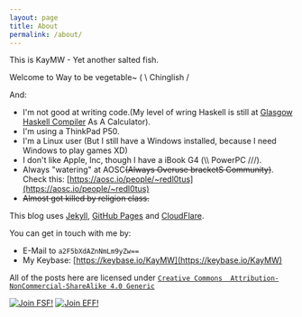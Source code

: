 ```yaml
---
layout: page
title: About
permalink: /about/
---
```

This is KayMW - Yet another salted fish.

Welcome to Way to be vegetable~ ( \ Chinglish /

And:  
- I'm not good at writing code.(My level of wring Haskell is still at [Glasgow Haskell Compiler](https://www.haskell.org/ghc/) As A Calculator).
- I'm using a ThinkPad P50.
- I'm a Linux user (But I still have a Windows installed, because I need Windows to play games XD)<!-- My Steam profile: https://steamcommunity.com/id/red_l0tus/ -->
- I don't like Apple, Inc, though I have a iBook G4 (\\\ PowerPC ///).
- Always "watering" at AOSC~~(Always Overuse bracketS Community)~~. Check this: [https://aosc.io/people/~redl0tus](https://aosc.io/people/~redl0tus)
- ~~Almost got killed by religion class.~~

This blog uses [Jekyll](http://jekyllrb.com/), [GitHub Pages](https://github.io/) and [CloudFlare](https://cloudflare.com).

You can get in touch with me by:
- E-Mail to <code>a2F5bXdAZnNmLm9yZw==</code>
- My Keybase: [https://keybase.io/KayMW](https://keybase.io/KayMW)
 <!-- Telegram: DSAuoUEyMRMcp2uPo3D= -->

All of the posts here are licensed under [`Creative Commons  Attribution-NonCommercial-ShareAlike 4.0 Generic`](https://creativecommons.org/licenses/by-nc-sa/4.0/)

<a href="https://my.fsf.org/register_form?referrer=1311599"><img src="https://static.fsf.org/nosvn/associate/crm/1311599.png" alt="Join FSF!" border="0"></a>
<a href="https://www.eff.org/join"><img src="https://www.eff.org/files/eff-banner.jpg" alt="Join EFF!" border="0"></a><br />
